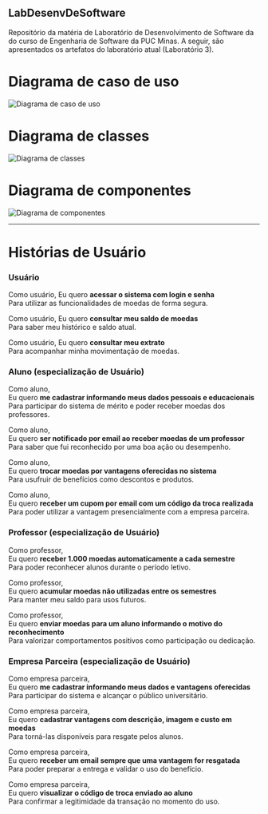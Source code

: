 ## LabDesenvDeSoftware
Repositório da matéria de Laboratório de Desenvolvimento de Software da do curso de Engenharia de Software da PUC Minas. 
A seguir, são apresentados os artefatos do laboratório atual (Laboratório 3).

# Diagrama de caso de uso
![Diagrama de caso de uso]()

# Diagrama de classes
![Diagrama de classes]()

<!--# Diagrama de pacotes
![Diagrama de pacotes]()-->

# Diagrama de componentes
![Diagrama de componentes]()

<!--# Diagrama de implantação
![Diagrama de implantação]()-->

---

# Histórias de Usuário

### Usuário 

Como usuário, 
Eu quero **acessar o sistema com login e senha**  
Para utilizar as funcionalidades de moedas de forma segura.

Como usuário, 
Eu quero **consultar meu saldo de moedas**  
Para saber meu histórico e saldo atual. 

Como usuário,
Eu quero **consultar meu extrato**  
Para acompanhar minha movimentação de moedas.

### Aluno (especialização de Usuário)

Como aluno,  
Eu quero **me cadastrar informando meus dados pessoais e educacionais**  
Para participar do sistema de mérito e poder receber moedas dos professores.

Como aluno,  
Eu quero **ser notificado por email ao receber moedas de um professor**  
Para saber que fui reconhecido por uma boa ação ou desempenho.

Como aluno,  
Eu quero **trocar moedas por vantagens oferecidas no sistema**  
Para usufruir de benefícios como descontos e produtos.

Como aluno,  
Eu quero **receber um cupom por email com um código da troca realizada**  
Para poder utilizar a vantagem presencialmente com a empresa parceira.

### Professor (especialização de Usuário)

Como professor,  
Eu quero **receber 1.000 moedas automaticamente a cada semestre**  
Para poder reconhecer alunos durante o período letivo.

Como professor,  
Eu quero **acumular moedas não utilizadas entre os semestres**  
Para manter meu saldo para usos futuros.

Como professor,  
Eu quero **enviar moedas para um aluno informando o motivo do reconhecimento**  
Para valorizar comportamentos positivos como participação ou dedicação.

### Empresa Parceira (especialização de Usuário)

Como empresa parceira,  
Eu quero **me cadastrar informando meus dados e vantagens oferecidas**  
Para participar do sistema e alcançar o público universitário.

Como empresa parceira,  
Eu quero **cadastrar vantagens com descrição, imagem e custo em moedas**  
Para torná-las disponíveis para resgate pelos alunos.

Como empresa parceira,  
Eu quero **receber um email sempre que uma vantagem for resgatada**  
Para poder preparar a entrega e validar o uso do benefício.

Como empresa parceira,  
Eu quero **visualizar o código de troca enviado ao aluno**  
Para confirmar a legitimidade da transação no momento do uso.
